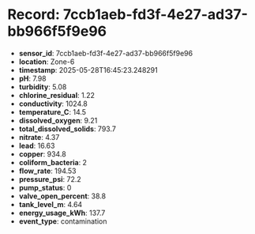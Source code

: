 # Record: 7ccb1aeb-fd3f-4e27-ad37-bb966f5f9e96

- **sensor_id**: 7ccb1aeb-fd3f-4e27-ad37-bb966f5f9e96
- **location**: Zone-6
- **timestamp**: 2025-05-28T16:45:23.248291
- **pH**: 7.98
- **turbidity**: 5.08
- **chlorine_residual**: 1.22
- **conductivity**: 1024.8
- **temperature_C**: 14.5
- **dissolved_oxygen**: 9.21
- **total_dissolved_solids**: 793.7
- **nitrate**: 4.37
- **lead**: 16.63
- **copper**: 934.8
- **coliform_bacteria**: 2
- **flow_rate**: 194.53
- **pressure_psi**: 72.2
- **pump_status**: 0
- **valve_open_percent**: 38.8
- **tank_level_m**: 4.64
- **energy_usage_kWh**: 137.7
- **event_type**: contamination